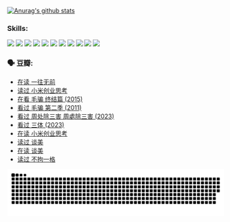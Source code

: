 
[![Anurag's github stats](https://github-readme-stats.vercel.app/api?username=w940853815)](https://github.com/anuraghazra/github-readme-stats)

### Skills:

<code><img height="32" src="https://cdn.jsdelivr.net/npm/simple-icons@v5/icons/python.svg"></code>
<code><img height="32" src="https://cdn.jsdelivr.net/npm/simple-icons@v5/icons/javascript.svg"></code>
<code><img height="32" src="https://cdn.jsdelivr.net/npm/simple-icons@v5/icons/django.svg"></code>
<code><img height="32" src="https://cdn.jsdelivr.net/npm/simple-icons@v5/icons/flask.svg"></code>
<code><img height="32" src="https://cdn.jsdelivr.net/npm/simple-icons@v5/icons/vuetify.svg"></code>
<code><img height="32" src="https://cdn.jsdelivr.net/npm/simple-icons@v5/icons/git.svg"></code>
<code><img height="32" src="https://cdn.jsdelivr.net/npm/simple-icons@v5/icons/docker.svg"></code>
<code><img height="32" src="https://cdn.jsdelivr.net/npm/simple-icons@v5/icons/postgresql.svg"></code>
<code><img height="32" src="https://cdn.jsdelivr.net/npm/simple-icons@v5/icons/elasticsearch.svg"></code>
<code><img height="32" src="https://cdn.jsdelivr.net/npm/simple-icons@v5/icons/macos.svg"></code>
<code><img height="32" src="https://cdn.jsdelivr.net/npm/simple-icons@v5/icons/linux.svg"></code>

### 🗣 豆瓣:

<!-- DOUBAN-ACTIVITIES:START -->
- [在读 一往无前](https://www.douban.com/people/136069238/status/4590507310/?_i=14119370)
- [读过 小米创业思考](https://www.douban.com/people/136069238/status/4590506983/?_i=14119370)
- [在看 毛骗 终结篇‎ (2015)](https://www.douban.com/people/136069238/status/4581971924/?_i=14119370)
- [看过 毛骗 第二季‎ (2011)](https://www.douban.com/people/136069238/status/4581971810/?_i=14119370)
- [看过 周处除三害 周處除三害‎ (2023)](https://www.douban.com/people/136069238/status/4575646701/?_i=14119370)
- [看过 三体‎ (2023)](https://www.douban.com/people/136069238/status/4574263039/?_i=14119370)
- [在读 小米创业思考](https://www.douban.com/people/136069238/status/4572047905/?_i=14119370)
- [读过 谈美](https://www.douban.com/people/136069238/status/4572047629/?_i=14119370)
- [在读 谈美](https://www.douban.com/people/136069238/status/4560861771/?_i=14119370)
- [读过 不拘一格](https://www.douban.com/people/136069238/status/4560861445/?_i=14119370)
<!-- DOUBAN-ACTIVITIES:END -->


![Snake animation](https://raw.githubusercontent.com/w940853815/w940853815/output/github-contribution-grid-snake.svg)

<!--
**w940853815/w940853815** is a ✨ _special_ ✨ repository because its `README.md` (this file) appears on your GitHub profile.

Here are some ideas to get you started:

- 🔭 I’m currently working on ...
- 🌱 I’m currently learning ...
- 👯 I’m looking to collaborate on ...
- 🤔 I’m looking for help with ...
- 💬 Ask me about ...
- 📫 How to reach me: ...
- 😄 Pronouns: ...
- ⚡ Fun fact: ...
-->
